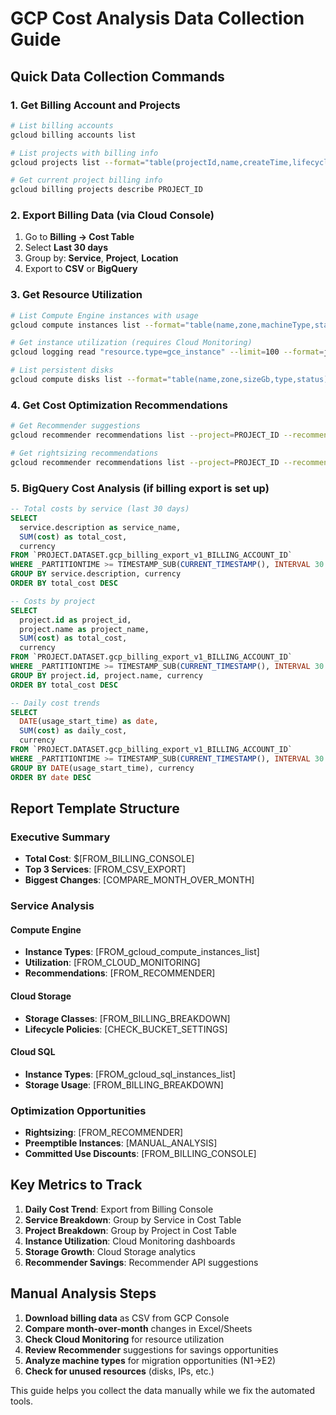 # GCP Cost Analysis Data Collection Guide

## Quick Data Collection Commands

### 1. Get Billing Account and Projects
```bash
# List billing accounts
gcloud billing accounts list

# List projects with billing info
gcloud projects list --format="table(projectId,name,createTime,lifecycleState)"

# Get current project billing info
gcloud billing projects describe PROJECT_ID
```

### 2. Export Billing Data (via Cloud Console)
1. Go to **Billing → Cost Table**
2. Select **Last 30 days**
3. Group by: **Service**, **Project**, **Location**
4. Export to **CSV** or **BigQuery**

### 3. Get Resource Utilization
```bash
# List Compute Engine instances with usage
gcloud compute instances list --format="table(name,zone,machineType,status,cpuPlatform)"

# Get instance utilization (requires Cloud Monitoring)
gcloud logging read "resource.type=gce_instance" --limit=100 --format=json

# List persistent disks
gcloud compute disks list --format="table(name,zone,sizeGb,type,status)"
```

### 4. Get Cost Optimization Recommendations
```bash
# Get Recommender suggestions
gcloud recommender recommendations list --project=PROJECT_ID --recommender=google.compute.instance.MachineTypeRecommender

# Get rightsizing recommendations
gcloud recommender recommendations list --project=PROJECT_ID --recommender=google.compute.disk.IdleResourceRecommender
```

### 5. BigQuery Cost Analysis (if billing export is set up)
```sql
-- Total costs by service (last 30 days)
SELECT 
  service.description as service_name,
  SUM(cost) as total_cost,
  currency
FROM `PROJECT.DATASET.gcp_billing_export_v1_BILLING_ACCOUNT_ID`
WHERE _PARTITIONTIME >= TIMESTAMP_SUB(CURRENT_TIMESTAMP(), INTERVAL 30 DAY)
GROUP BY service.description, currency
ORDER BY total_cost DESC

-- Costs by project
SELECT 
  project.id as project_id,
  project.name as project_name,
  SUM(cost) as total_cost,
  currency
FROM `PROJECT.DATASET.gcp_billing_export_v1_BILLING_ACCOUNT_ID`
WHERE _PARTITIONTIME >= TIMESTAMP_SUB(CURRENT_TIMESTAMP(), INTERVAL 30 DAY)
GROUP BY project.id, project.name, currency
ORDER BY total_cost DESC

-- Daily cost trends
SELECT 
  DATE(usage_start_time) as date,
  SUM(cost) as daily_cost,
  currency
FROM `PROJECT.DATASET.gcp_billing_export_v1_BILLING_ACCOUNT_ID`
WHERE _PARTITIONTIME >= TIMESTAMP_SUB(CURRENT_TIMESTAMP(), INTERVAL 30 DAY)
GROUP BY DATE(usage_start_time), currency
ORDER BY date DESC
```

## Report Template Structure

### Executive Summary
- **Total Cost**: $[FROM_BILLING_CONSOLE]
- **Top 3 Services**: [FROM_CSV_EXPORT]
- **Biggest Changes**: [COMPARE_MONTH_OVER_MONTH]

### Service Analysis

#### Compute Engine
- **Instance Types**: [FROM_gcloud_compute_instances_list]
- **Utilization**: [FROM_CLOUD_MONITORING]
- **Recommendations**: [FROM_RECOMMENDER]

#### Cloud Storage
- **Storage Classes**: [FROM_BILLING_BREAKDOWN]
- **Lifecycle Policies**: [CHECK_BUCKET_SETTINGS]

#### Cloud SQL
- **Instance Types**: [FROM_gcloud_sql_instances_list]
- **Storage Usage**: [FROM_BILLING_BREAKDOWN]

### Optimization Opportunities
- **Rightsizing**: [FROM_RECOMMENDER]
- **Preemptible Instances**: [MANUAL_ANALYSIS]
- **Committed Use Discounts**: [FROM_BILLING_CONSOLE]

## Key Metrics to Track

1. **Daily Cost Trend**: Export from Billing Console
2. **Service Breakdown**: Group by Service in Cost Table
3. **Project Breakdown**: Group by Project in Cost Table
4. **Instance Utilization**: Cloud Monitoring dashboards
5. **Storage Growth**: Cloud Storage analytics
6. **Recommender Savings**: Recommender API suggestions

## Manual Analysis Steps

1. **Download billing data** as CSV from GCP Console
2. **Compare month-over-month** changes in Excel/Sheets
3. **Check Cloud Monitoring** for resource utilization
4. **Review Recommender** suggestions for savings opportunities
5. **Analyze machine types** for migration opportunities (N1→E2)
6. **Check for unused resources** (disks, IPs, etc.)

This guide helps you collect the data manually while we fix the automated tools. 